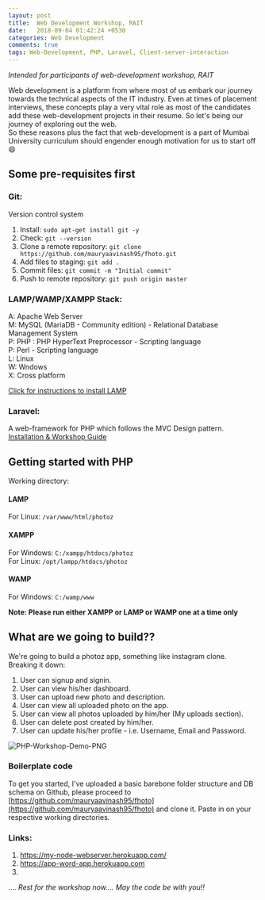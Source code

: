 ```yaml
---
layout: post
title:  Web Development Workshop, RAIT
date:   2018-09-04 01:42:24 +0530
categories: Web Development
comments: true
tags: Web-Development, PHP, Laravel, Client-server-interaction
---
```


*Intended for participants of web-development workshop, RAIT*

Web development is a platform from where most of us embark our journey towards the technical aspects of the IT industry. Even at times of placement interviews, these concepts play a very vital role as most of the candidates add these web-development projects in their resume. So let's being our journey of exploring out the web.    
So these reasons plus the fact that web-development is a part of Mumbai University curriculum should engender enough motivation for us to start off :smile:     

## Some pre-requisites first        
### Git:    
Version control system   
1. Install: `sudo apt-get install git -y`       
2. Check: `git --version`       
3. Clone a remote repository: `git clone https://github.com/mauryaavinash95/fhoto.git`        
4. Add files to staging: `git add .`        
5. Commit files: `git commit -m "Initial commit"`       
6. Push to remote repository: `git push origin master`      

### LAMP/WAMP/XAMPP Stack:
A: Apache Web Server        
M: MySQL (MariaDB - Community edition) - Relational Database Management System      
P: PHP : PHP HyperText Preprocessor - Scripting language        
P: Perl - Scripting language        
L: Linux        
W: Wndows       
X: Cross platform       

[Click for instructions to install LAMP](https://www.digitalocean.com/community/tutorials/how-to-install-linux-apache-mysql-php-lamp-stack-on-ubuntu-16-04)

### Laravel:
A web-framework for PHP which follows the MVC Design pattern.       
[Installation & Workshop Guide](https://docs.google.com/document/d/1ePFpExC7wl5UnZXLC4Ib2fJtzULQ1XoaQV-Y45CnWBA/edit?usp=sharing)

## Getting started with PHP
Working directory:    
#### LAMP      
For Linux: `/var/www/html/photoz`     
#### XAMPP      
For Windows: `C:/xampp/htdocs/photoz`     
For Linux: `/opt/lampp/htdocs/photoz`         
#### WAMP           
For Windows: `C:/wamp/www`          

<strong>Note: Please run either XAMPP or LAMP or WAMP one at a time only </strong>  

## What are we going to build??
We're going to build a photoz app, something like instagram clone.      
Breaking it down:           
1. User can signup and signin.
2. User can view his/her dashboard.
3. User can upload new photo and description.
4. User can view all uploaded photo on the app.
5. User can view all photos uploaded by him/her (My uploads section).
6. User can delete post created by him/her.
7. User can update his/her profile - i.e. Username, Email and Password.

![PHP-Workshop-Demo-PNG]({{site.baseurl}}/images/php-workshop/php-workshop.png)

### Boilerplate code
To get you started, I've uploaded a basic barebone folder structure and DB schema on Github, please proceed to [https://github.com/mauryaavinash95/fhoto](https://github.com/mauryaavinash95/fhoto) and clone it. Paste in on your respective working directories.     

### Links:
1. https://my-node-webserver.herokuapp.com/
2. https://app-word-app.herokuapp.com
3. 


.... *Rest for the workshop now....* 
*May the code be with you!!*













